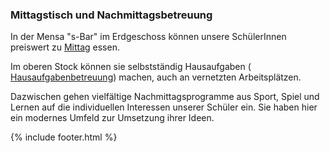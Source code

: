 ---
---

### Mittagstisch und Nachmittagsbetreuung

In der  Mensa "s-Bar" im Erdgeschoss können unsere SchülerInnen preiswert zu [<i class="fa fa-external-link"></i> Mittag](#/Schulleben/S-Bar/) essen.

Im oberen Stock können sie selbstständig Hausaufgaben ( [<i class="fa fa-external-link"></i> Hausaufgabenbetreuung](#/Schulleben/Hausaufgabenbetreuuung/)) machen, auch an vernetzten Arbeitsplätzen.

Dazwischen gehen vielfältige Nachmittagsprogramme aus Sport, Spiel und Lernen auf die individuellen Interessen unserer Schüler ein. Sie haben hier ein modernes Umfeld zur Umsetzung ihrer Ideen.

{% include footer.html %}
